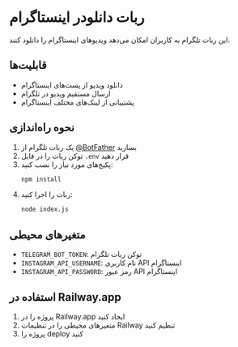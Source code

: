  # ربات دانلودر اینستاگرام

این ربات تلگرام به کاربران امکان می‌دهد ویدیوهای اینستاگرام را دانلود کنند.

## قابلیت‌ها

- دانلود ویدیو از پست‌های اینستاگرام
- ارسال مستقیم ویدیو در تلگرام
- پشتیبانی از لینک‌های مختلف اینستاگرام

## نحوه راه‌اندازی

1. یک ربات تلگرام از [@BotFather](https://t.me/BotFather) بسازید
2. توکن ربات را در فایل `.env` قرار دهید
3. پکیج‌های مورد نیاز را نصب کنید:
   ```bash
   npm install
   ```
4. ربات را اجرا کنید:
   ```bash
   node index.js
   ```

## متغیرهای محیطی

- `TELEGRAM_BOT_TOKEN`: توکن ربات تلگرام
- `INSTAGRAM_API_USERNAME`: نام کاربری API اینستاگرام
- `INSTAGRAM_API_PASSWORD`: رمز عبور API اینستاگرام

## استفاده در Railway.app

1. پروژه را در Railway.app ایجاد کنید
2. متغیرهای محیطی را در تنظیمات Railway تنظیم کنید
3. پروژه را deploy کنید